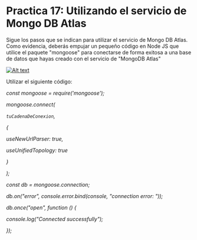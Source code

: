# Practica 17: Utilizando el servicio de Mongo DB Atlas
Sigue los pasos que se indican para utilizar el servicio de Mongo DB Atlas. Como evidencia, deberás empujar un pequeño código en Node JS que utilice el paquete "mongoose" para conectarse de forma exitosa a una base de datos que hayas creado con el servicio de "MongoDB Atlas"

[![Alt text](https://img.youtube.com/vi/Imwk0HtEuGY/0.jpg)](https://www.youtube.com/watch?v=Imwk0HtEuGY)

Utilizar el siguiente código:

*const mongoose = require('mongoose');*

*mongoose.connect(*

*`tuCadenaDeConexion`,*

*{*

*useNewUrlParser: true,*

*useUnifiedTopology: true*

*}*

*);*

*const db = mongoose.connection;*

*db.on("error", console.error.bind(console, "connection error: "));*

*db.once("open", function () {*

*console.log("Connected successfully");*

*});*
